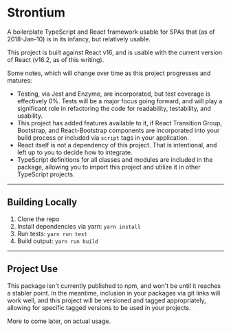 # Strontium

A boilerplate TypeScript and React framework usable for SPAs that (as of 2018-Jan-10) is in its infancy, but relatively usable.

This project is built against React v16, and is usable with the current version of React (v16.2, as of this writing).

Some notes, which will change over time as this project progresses and matures:

* Testing, via Jest and Enzyme, are incorporated, but test coverage is effectively 0%.  Tests will be a major focus going forward, and will play a significant role in refactoring the code for readability, testability, and usability.
* This project has added features available to it, if React Transition Group, Bootstrap, and React-Bootstrap components are incorporated into your build process or included via `script` tags in your application.
* React itself is not a dependency of this project.  That is intentional, and left up to you to decide how to integrate.
* TypeScript definitions for all classes and modules are included in the package, allowing you to import this project and utilize it in other TypeScript projects.

----

## Building Locally

1. Clone the repo
1. Install dependencies via yarn: `yarn install`
1. Run tests: `yarn run test`
1. Build output: `yarn run build`

----

## Project Use

This package isn't currently published to npm, and won't be until it reaches a stabler point.  In the meantime, inclusion in your packages via git links will work well, and this project will be versioned and tagged appropriately, allowing for specific tagged versions to be used in your projects.

More to come later, on actual usage.
